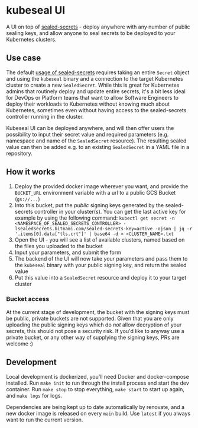 # kubeseal UI

A UI on top of [sealed-secrets](https://github.com/bitnami-labs/sealed-secrets) - deploy anywhere with any number of public sealing keys, and allow anyone to seal secrets to be deployed to your Kubernetes clusters.

## Use case

The default [usage of sealed-secrets](https://github.com/bitnami-labs/sealed-secrets) requires taking an entire `Secret` object and using the `kubeseal` binary and a connection to the target Kubernetes cluster to create a new `SealedSecret`. While this is great for Kubernetes admins that routinely deploy and update entire secrets, it's a bit less ideal for DevOps or Platform teams that want to allow Software Engineers to deploy their workloads to Kubernetes without knowing much about Kubernetes, sometimes even without having access to the sealed-secrets controller running in the cluster.

Kubeseal UI can be deployed anywhere, and will then offer users the possibility to input their secret value and required parameters (e.g. namespace and name of the `SealedSecret` resource). The resulting sealed value can then be added e.g. to an existing `SealedSecret` in a YAML file in a repository.

## How it works

1. Deploy the provided docker image wherever you want, and provide the `BUCKET_URL` environment variable with a url to a public GCS Bucket (`gs://...`)
2. Into this bucket, put the _public_ signing keys generated by the sealed-secrets controller in your cluster(s). You can get the last active key for example by using the following command: `kubectl get secret -n <NAMESPACE_OF_SEALED_SECRETS_CONTROLLER> -lsealedsecrets.bitnami.com/sealed-secrets-key=active -ojson | jq -r '.items[0].data["tls.crt"]' | base64 -d > <CLUSTER_NAME>.txt`
3. Open the UI - you will see a list of available clusters, named based on the files you uploaded to the bucket
4. Input your parameters, and submit the form
5. The backend of the UI will now take your parameters and pass them to the `kubeseal` binary with your public signing key, and return the sealed value
6. Put this value into a `SealedSecret` resource and deploy it to your target cluster

### Bucket access

At the current stage of development, the bucket with the signing keys must be public, private buckets are not supported. Given that you are only uploading the public signing keys which do _not_ allow decryption of your secrets, this should not pose a security risk. If you'd like to anyway use a private bucket, or any other way of supplying the signing keys, PRs are welcome :)

## Development

Local development is dockerized, you'll need Docker and docker-compose installed. Run `make init` to run through the install process and start the dev container. Run `make stop` to stop everything, `make start` to start up again, and `make logs` for logs.

Dependencies are being kept up to date automatically by renovate, and a new docker image is released on every `main` build. Use `latest` if you always want to run the current version.
